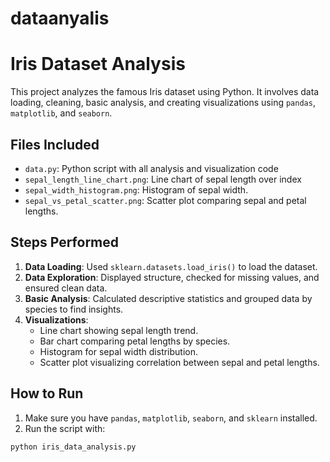 # dataanyalis
# Iris Dataset Analysis

This project analyzes the famous Iris dataset using Python. It involves data loading, cleaning, basic analysis, and creating visualizations using `pandas`, `matplotlib`, and `seaborn`.

## Files Included

- `data.py`: Python script with all analysis and visualization code
- `sepal_length_line_chart.png`: Line chart of sepal length over index
- `sepal_width_histogram.png`: Histogram of sepal width.
- `sepal_vs_petal_scatter.png`: Scatter plot comparing sepal and petal lengths.

## Steps Performed

1. **Data Loading**: Used `sklearn.datasets.load_iris()` to load the dataset.
2. **Data Exploration**: Displayed structure, checked for missing values, and ensured clean data.
3. **Basic Analysis**: Calculated descriptive statistics and grouped data by species to find insights.
4. **Visualizations**:
   - Line chart showing sepal length trend.
   - Bar chart comparing petal lengths by species.
   - Histogram for sepal width distribution.
   - Scatter plot visualizing correlation between sepal and petal lengths.

## How to Run

1. Make sure you have `pandas`, `matplotlib`, `seaborn`, and `sklearn` installed.
2. Run the script with:

```bash
python iris_data_analysis.py
